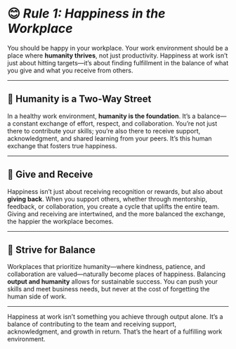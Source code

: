 # 😊 *Rule 1: Happiness in the Workplace*

You should be happy in your workplace. Your work environment should be a place where **humanity thrives**, not just productivity. Happiness at work isn’t just about hitting targets—it’s about finding fulfillment in the balance of what you give and what you receive from others.

---

## 🌱 Humanity is a Two-Way Street

In a healthy work environment, **humanity is the foundation**. It’s a balance—a constant exchange of effort, respect, and collaboration. You’re not just there to contribute your skills; you’re also there to receive support, acknowledgment, and shared learning from your peers. It’s this human exchange that fosters true happiness.

---

## 🤝 Give and Receive

Happiness isn’t just about receiving recognition or rewards, but also about **giving back**. When you support others, whether through mentorship, feedback, or collaboration, you create a cycle that uplifts the entire team. Giving and receiving are intertwined, and the more balanced the exchange, the happier the workplace becomes.

---

## 🌟 Strive for Balance

Workplaces that prioritize humanity—where kindness, patience, and collaboration are valued—naturally become places of happiness. Balancing **output and humanity** allows for sustainable success. You can push your skills and meet business needs, but never at the cost of forgetting the human side of work.

---

Happiness at work isn’t something you achieve through output alone. It’s a balance of contributing to the team and receiving support, acknowledgment, and growth in return. That’s the heart of a fulfilling work environment.

